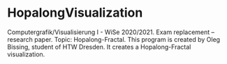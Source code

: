 # HopalongVisualization

Computergrafik/Visualisierung I - WiSe 2020/2021.
Exam replacement – research paper.
Topic: Hopalong-Fractal.
This program is created by Oleg Bissing, student of HTW Dresden.
It creates a Hopalong-Fractal visualization.
